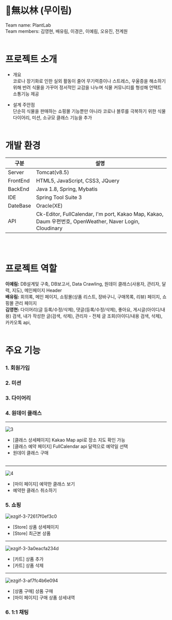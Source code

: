 # 🌿無以林 (무이림)
 Team name:  PlantLab</br>
 Team members:  김영현, 배유림, 이경은, 이예림, 오유진, 전계원</br></br>
# 프로젝트 소개
* 개요</br>
코로나 장기화로 인한 실외 활동이 줄어 무기력증이나 스트레스, 우울증을 해소하기 위해 반려 식물을 가꾸어 정서적인 교감을 나누며  식물 커뮤니티를 형성해 언택트 소통기능 제공

* 설계 주안점</br>
단순히 식물을 판매하는 쇼핑몰 기능뿐만 아니라 코로나 블루를 극복하기 위한 식물 다이어리, 미션, 소규모 클래스 기능을 추가</br></br>
# 개발 환경  
구분|설명
---|---
Server|Tomcat(v8.5)
FrontEnd|HTML5, JavaScript, CSS3, JQuery
BackEnd|Java 1.8, Spring, Mybatis
IDE|Spring Tool Suite 3
DateBase|Oracle(XE)
API|Ck-Editor, FullCalendar, I'm port, Kakao Map, Kakao, Daum 우편번호, OpenWeather, Naver Login, Cloudinary


</br></br>
# 프로젝트 역할
**이예림:** DB설계및 구축,  DB보고서,  Data Crawling,  원데이 클래스(사용자, 관리자, 달력, 지도),  메인페이지 Header <br>
**배유림:** 회의록, 메인 페이지, 쇼핑몰(상품 리스트, 장바구니, 구매목록, 리뷰) 페이지, 쇼핑몰 관리 페이지 <br>
**김영현:** 다이어리(글 등록/수정/삭제), 댓글(등록/수정/삭제), 좋아요, 게시글(아이디/내용) 검색, 내가 작성한 글(검색, 삭제), 관리자 - 전체 글 조회(아이디/내용 검색, 삭제),
            카카오톡 api, 
</br></br>
# 주요 기능
### 1. 회원가입

### 2. 미션

### 3. 다이어리

### 4. 원데이 클래스
---
![3](https://user-images.githubusercontent.com/79447729/127704117-bb2e8441-30e1-47e2-b8b6-b80e92783a3e.gif)
</br>
* [클래스 상세페이지] Kakao Map api로 장소 지도 확인 가능</br>  
* [클래스 예약 페이지] FullCalendar api 달력으로 예약일 선택</br>  
* 원데이 클래스 구매</br> </br> 
---
![4](https://user-images.githubusercontent.com/79447729/127704521-30f429eb-55f8-4f85-b416-50bc72b2f900.gif)
</br>

*  [마이 페이지] 예약한 클래스 보기</br> 
*  예약한 클래스 취소하기</br> 

### 5. 쇼핑
![ezgif-3-72617f0ef3c0](https://user-images.githubusercontent.com/82923914/127735057-1397a47b-2e24-4a16-a9d8-938ac259494b.gif)
</br>
* [Store] 상품 상세페이지</br>
* [Store] 최근본 상품
---
![ezgif-3-3a0eacfa234d](https://user-images.githubusercontent.com/82923914/127735134-f5efb360-f8a2-4a81-ad3d-e19f1d623468.gif)
* [카트] 상품 추가</br>
* [카트] 상품 삭제</br>
---
![ezgif-3-af7fc4b6e094](https://user-images.githubusercontent.com/82923914/127735317-f329db9e-8c40-4d7e-b766-266380685e55.gif)
* [상품 구매] 상품 구매</br>
* [마이 페이지] 구매 상품 상세내역</br>
### 6. 1:1 채팅



 
